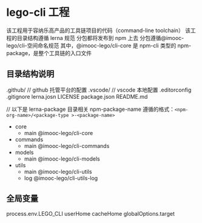# lego-cli 工程

该工程用于容纳乐高产品的工具链项目的代码（command-line toolchain）
该工程的目录结构遵循 lerna 规范
分包都将发布到 npm 上去
分包遵循@imooc-lego/cli-<package-name>空间命名规范
其中，@imooc-lego/cli-core 是 npm-cli 类型的 npm-package，是整个工具链的入口文件

## 目录结构说明

.github/ // github 托管平台的配置
.vscode/ // vscode 本地配置
.editorconfig
.gitignore
lerna.josn
LICENSE
package.json
README.md

// 以下是 lerna-package 目录相关
npm-package-name 遵循的格式：`<npm-org-name>/<package-type >-<package-name>`

- core
  - main @imooc-lego/cli-core
- commands
  - main @imooc-lego/cli-commands
- models
  - main @imooc-lego/cli-models
- utils
  - main @imooc-lego/cli-utils
  - log @imooc-lego/cli-utils-log

## 全局变量

process.env.LEGO_CLI
  userHome
  cacheHome
  globalOptions.target
  